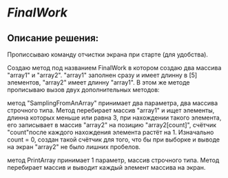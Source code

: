 # *__FinalWork__*

## Описание решения:
Прописсываю команду отчистки экрана при старте (для удобства).

Создаю метод под названием FinalWork в котором 
создаю два массива "array1" и "array2". "array1"
заполнен сразу и имеет длинну в [5] элементов, 
"array2" имеет длинну "array1". В этом же методе
прописываю вызов двух дополнительных методов:

метод "SamplingFromAnArray" принимает два параметра,
два массива строчного типа. Метод перебирает массив 
"array1" и ищет элементы, длинна которых меньше или 
равна 3, при нахождении такого элемента, его записывает 
в массив "array2" на позицию "array2[count]", счётчик 
"count"после каждого нахождения элемента растёт на 1. 
Изначально count = 0, создан такой счётчик для того, 
что бы при выборке и выводе на экран "array2" 
не было лишних пробелов.

метод PrintArray принимает 1 параметр, массив строчного 
типа. Метод перебирает массив и выводит каждый элемент
массива на экран.